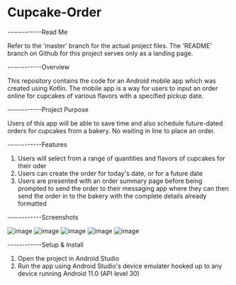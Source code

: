 # Cupcake-Order
------------Read Me

Refer to the 'master' branch for the actual project files. The 'README' branch on Github for this project serves only as a landing page.

------------Overview

This repository contains the code for an Android mobile app which was created using Kotlin. The mobile app is a way for users to input an order online for cupcakes of various flavors with a specified pickup date.

------------Project Purpose

Users of this app will be able to save time and also schedule future-dated orders for cupcakes from a bakery. No waiting in line to place an order.

------------Features

1. Users will select from a range of quantities and flavors of cupcakes for their oder
2. Users can create the order for today's date, or for a future date
3. Users are presented with an order summary page before being prompted to send the order to their messaging app where they can then send the order in to the bakery with the complete details already formatted

------------Screenshots

![image](https://user-images.githubusercontent.com/108777490/178907033-72915976-9f94-4f6e-b2d7-877edad6ef79.png)
![image](https://user-images.githubusercontent.com/108777490/178907073-d11829d7-8dea-4192-8d46-1697df3dedd2.png)
![image](https://user-images.githubusercontent.com/108777490/178907114-f2db34e1-9b2b-4865-bdc8-af794e0f6597.png)
![image](https://user-images.githubusercontent.com/108777490/178907146-8a5cd52c-e04b-45bb-a1e8-4eb24de60475.png)
![image](https://user-images.githubusercontent.com/108777490/178907187-1446862f-7b07-45f4-b865-cc79cf399c7c.png)

------------Setup & Install
1. Open the project in Android Studio
2. Run the app using Android Studio's device emulater hooked up to any device running Android 11.0 (API level 30)
